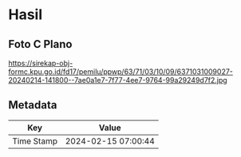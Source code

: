 # Hasil

## Foto C Plano

https://sirekap-obj-formc.kpu.go.id/fd17/pemilu/ppwp/63/71/03/10/09/6371031009027-20240214-141800--7ae0a1e7-7f77-4ee7-9764-99a29249d7f2.jpg


## Metadata

| Key        | Value               |
| ---------- | ------------------- |
| Time Stamp | 2024-02-15 07:00:44 |



